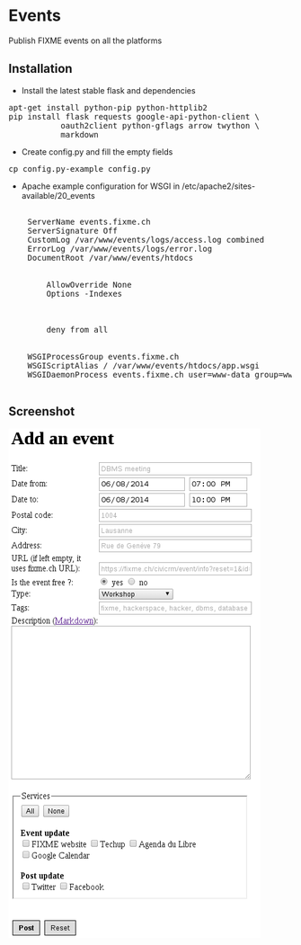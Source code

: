 Events
======

Publish FIXME events on all the platforms

Installation
------------

* Install the latest stable flask and dependencies

<pre>
apt-get install python-pip python-httplib2
pip install flask requests google-api-python-client \
           oauth2client python-gflags arrow twython \
           markdown
</pre>

* Create config.py and fill the empty fields

<pre>
cp config.py-example config.py
</pre>

* Apache example configuration for WSGI in /etc/apache2/sites-available/20_events

<pre>
<VirtualHost *:80>
    ServerName events.fixme.ch
    ServerSignature Off
    CustomLog /var/www/events/logs/access.log combined
    ErrorLog /var/www/events/logs/error.log
    DocumentRoot /var/www/events/htdocs

    <Directory /var/www/events/htdocs>
        AllowOverride None
        Options -Indexes
    </Directory>

    <Files *.pyc>
        deny from all
    </Files>

    WSGIProcessGroup events.fixme.ch
    WSGIScriptAlias / /var/www/events/htdocs/app.wsgi
    WSGIDaemonProcess events.fixme.ch user=www-data group=www-data threads=50
</VirtualHost>
</pre>

Screenshot
----------

![form](./screenshot.png)



